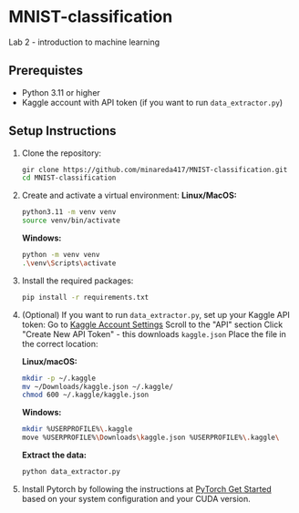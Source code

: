 # MNIST-classification
Lab 2 - introduction to machine learning

## Prerequistes
 - Python 3.11 or higher
 - Kaggle account with API token (if you want to run `data_extractor.py`)

## Setup Instructions

1. Clone the repository:
   ```bash
   gir clone https://github.com/minareda417/MNIST-classification.git
   cd MNIST-classification
    ```
2. Create and activate a virtual environment:
   **Linux/MacOS:**
   ```bash
   python3.11 -m venv venv
   source venv/bin/activate
   ```

   **Windows:**
   ```bash
   python -m venv venv
   .\venv\Scripts\activate
   ```

3. Install the required packages:
   ```bash
   pip install -r requirements.txt
   ```

4. (Optional) If you want to run `data_extractor.py`, set up your Kaggle API token:
   Go to [Kaggle Account Settings](https://www.kaggle.com/account)
   Scroll to the "API" section
   Click "Create New API Token" - this downloads `kaggle.json`
   Place the file in the correct location:

   **Linux/macOS:**
   ```bash
   mkdir -p ~/.kaggle
   mv ~/Downloads/kaggle.json ~/.kaggle/
   chmod 600 ~/.kaggle/kaggle.json
   ```

   **Windows:**
   ```bash
   mkdir %USERPROFILE%\.kaggle
   move %USERPROFILE%\Downloads\kaggle.json %USERPROFILE%\.kaggle\
   ```

   **Extract the data:**
   ```bash
   python data_extractor.py
   ```

5. Install Pytorch by following the instructions at [PyTorch Get Started](https://pytorch.org/get-started/locally/) based on your system configuration and your CUDA version.


